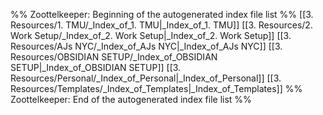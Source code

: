 %% Zoottelkeeper: Beginning of the autogenerated index file list  %%
 [[3. Resources/1. TMU/_Index_of_1. TMU|_Index_of_1. TMU]]
 [[3. Resources/2. Work Setup/_Index_of_2. Work Setup|_Index_of_2. Work Setup]]
 [[3. Resources/AJs NYC/_Index_of_AJs NYC|_Index_of_AJs NYC]]
 [[3. Resources/OBSIDIAN SETUP/_Index_of_OBSIDIAN SETUP|_Index_of_OBSIDIAN SETUP]]
 [[3. Resources/Personal/_Index_of_Personal|_Index_of_Personal]]
 [[3. Resources/Templates/_Index_of_Templates|_Index_of_Templates]]
%% Zoottelkeeper: End of the autogenerated index file list  %%
